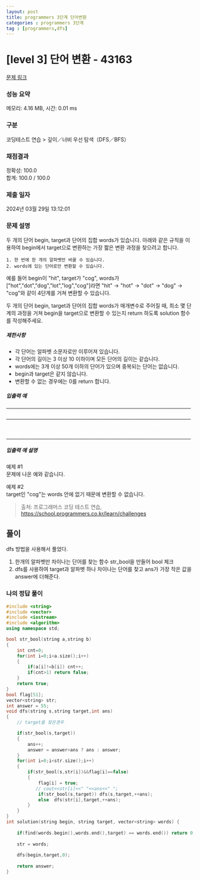 ```yaml
---
layout: post
title: programmers 3단계 단어변환
categories : programmers 3단계
tag : [programmers,dfs]
---
```


<style>
    table, th, td {
        color: white;
    }
</style>

# [level 3] 단어 변환 - 43163 

[문제 링크](https://school.programmers.co.kr/learn/courses/30/lessons/43163) 

### 성능 요약

메모리: 4.16 MB, 시간: 0.01 ms

### 구분

코딩테스트 연습 > 깊이／너비 우선 탐색（DFS／BFS）

### 채점결과

정확성: 100.0<br/>합계: 100.0 / 100.0

### 제출 일자

2024년 03월 29일 13:12:01

### 문제 설명

<p>두 개의 단어 begin, target과 단어의 집합 words가 있습니다. 아래와 같은 규칙을 이용하여 begin에서 target으로 변환하는 가장 짧은 변환 과정을 찾으려고 합니다.</p>
<div class="highlight"><pre class="codehilite"><code>1. 한 번에 한 개의 알파벳만 바꿀 수 있습니다.
2. words에 있는 단어로만 변환할 수 있습니다.
</code></pre></div>
<p>예를 들어 begin이 "hit", target가 "cog", words가 ["hot","dot","dog","lot","log","cog"]라면 "hit" -&gt; "hot" -&gt; "dot" -&gt; "dog" -&gt; "cog"와 같이 4단계를 거쳐 변환할 수 있습니다.</p>

<p>두 개의 단어 begin, target과 단어의 집합 words가 매개변수로 주어질 때, 최소 몇 단계의 과정을 거쳐 begin을 target으로 변환할 수 있는지 return 하도록 solution 함수를 작성해주세요.</p>

<h5>제한사항</h5>

<ul>
<li>각 단어는 알파벳 소문자로만 이루어져 있습니다.</li>
<li>각 단어의 길이는 3 이상 10 이하이며 모든 단어의 길이는 같습니다.</li>
<li>words에는 3개 이상 50개 이하의 단어가 있으며 중복되는 단어는 없습니다.</li>
<li>begin과 target은 같지 않습니다.</li>
<li>변환할 수 없는 경우에는 0를 return 합니다.</li>
</ul>

<h5>입출력 예</h5>
<table class="table">
        <thead><tr>
<th>begin</th>
<th>target</th>
<th>words</th>
<th>return</th>
</tr>
</thead>
        <tbody><tr>
<td>"hit"</td>
<td>"cog"</td>
<td>["hot", "dot", "dog", "lot", "log", "cog"]</td>
<td>4</td>
</tr>
<tr>
<td>"hit"</td>
<td>"cog"</td>
<td>["hot", "dot", "dog", "lot", "log"]</td>
<td>0</td>
</tr>
</tbody>
      </table>
<h5>입출력 예 설명</h5>

<p>예제 #1<br>
문제에 나온 예와 같습니다.</p>

<p>예제 #2<br>
target인 "cog"는 words 안에 없기 때문에 변환할 수 없습니다.</p>


> 출처: 프로그래머스 코딩 테스트 연습, https://school.programmers.co.kr/learn/challenges

## 풀이

dfs 방법을 사용해서 풀었다.

1. 한개의 알파벳만 차이나는 단어를 찾는 함수 str_bool을 만들어 bool 체크
2. dfs를 사용하여 target과 알파벳 하나 차이나는 단어를 찾고 ans가 가장 작은 값을 answer에 더해준다.

### 나의 정답 풀이

```c++
#include <string>
#include <vector>
#include <iostream>
#include <algorithm>
using namespace std;

bool str_bool(string a,string b)
{
    int cnt=0;
    for(int i=0;i<a.size();i++)
    {
        if(a[i]!=b[i]) cnt++;
        if(cnt>1) return false;
    }
    return true;
}
bool flag[51];
vector<string> str;
int answer = 55; 
void dfs(string s,string target,int ans)
{
    // target을 찾은경우

    if(str_bool(s,target)) 
    {
        ans++;
        answer = answer>ans ? ans : answer;        
    }
    for(int i=0;i<str.size();i++)
    {
        if(str_bool(s,str[i])&&flag[i]==false)
        {
            flag[i] = true;
           // cout<<str[i]<<" "<<ans<<" ";
            if(str_bool(s,target)) dfs(s,target,++ans);     
            else  dfs(str[i],target,++ans);            
        }
    }
}
int solution(string begin, string target, vector<string> words) {
    
    if(find(words.begin(),words.end(),target) == words.end()) return 0;
    
    str = words;
    
    dfs(begin,target,0);
      
    return answer;
}
```   
